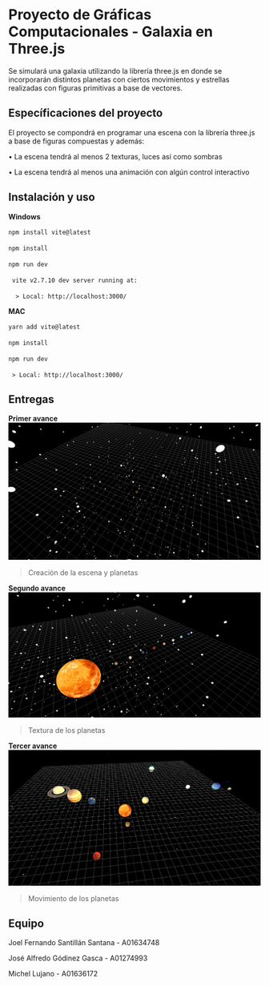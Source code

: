 # Proyecto de Gráficas Computacionales - Galaxia en Three.js

Se simulará una galaxia utilizando la librería three.js en donde se incorporarán distintos planetas con ciertos movimientos y estrellas realizadas con figuras primitivas a base de vectores.

## Específicaciones del proyecto

El proyecto se compondrá en programar una escena con la librería three.js a base de 
figuras compuestas y además:  

• La escena tendrá al menos 2 texturas, luces así como sombras 

• La escena tendrá al menos una animación con algún control interactivo


## Instalación y uso
**Windows**
```
npm install vite@latest

npm install 

npm run dev

 vite v2.7.10 dev server running at:

  > Local: http://localhost:3000/
```
**MAC**
```
yarn add vite@latest

npm install

npm run dev

 > Local: http://localhost:3000/
```

## Entregas
**Primer avance**
![Primer avance](https://github.com/Paperman2298/GraficasComputacionales/blob/main/avance1.png?raw=true)

> Creación de la escena y planetas

**Segundo avance**
![Segundo avance](https://github.com/Paperman2298/GraficasComputacionales/blob/main/avance2.png?raw=true)

> Textura de los planetas

**Tercer avance**
![Tercer avance](https://github.com/Paperman2298/GraficasComputacionales/blob/main/avance3.PNG?raw=true)

> Movimiento de los planetas

## Equipo
Joel Fernando Santillán Santana - A01634748

José Alfredo Gódinez Gasca - A01274993

Michel Lujano - A01636172
